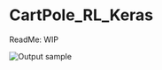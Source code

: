# CartPole_RL_Keras

ReadMe: WIP

![Output sample](https://github.com/ajasmin/camstudio-mousedown-highlight/raw/master/android_vid_test.gif)

